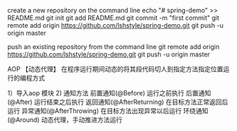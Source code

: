 create a new repository on the command line
echo "# spring-demo" >> README.md
git init
git add README.md
git commit -m "first commit"
git remote add origin https://github.com/lshstyle/spring-demo.git
git push -u origin master

push an existing repository from the command line
git remote add origin https://github.com/lshstyle/spring-demo.git
git push -u origin master

AOP 【动态代理】 在程序运行期间动态的将其段代码切人到指定方法指定位置运行的编程方式

1）导入aop 模块
2) 通知方法
       前置通知(@Before) 运行之前执行
      后置通知(@After)  运行结束之后执行
      返回通知(@AfterReturning) 在目标方法正常返回后运行
      异常通知(@AfterThrowing) 在目标方法出现异常以后运行
     环绕通知 (@Around)   动态代理，手动推进方法运行
    
  